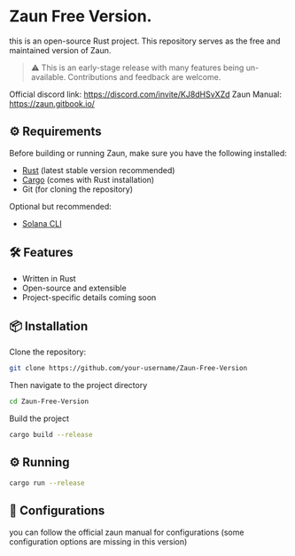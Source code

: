 # Zaun Free Version.

this is an open-source Rust project. This repository serves as the free and maintained version of Zaun.

> ⚠️ This is an early-stage release with many features being un-available. Contributions and feedback are welcome.

Official discord link: https://discord.com/invite/KJ8dHSvXZd
Zaun Manual: https://zaun.gitbook.io/



## ⚙️ Requirements

Before building or running Zaun, make sure you have the following installed:

- [Rust](https://www.rust-lang.org/tools/install) (latest stable version recommended)
- [Cargo](https://doc.rust-lang.org/cargo/) (comes with Rust installation)
- Git (for cloning the repository)

Optional but recommended:

- [Solana CLI](https://docs.solana.com/cli/install-solana-cli-tools)


## 🛠 Features

- Written in Rust
- Open-source and extensible
- Project-specific details coming soon

## 📦 Installation

Clone the repository:

```bash
git clone https://github.com/your-username/Zaun-Free-Version
```
Then navigate to the project directory
```bash
cd Zaun-Free-Version
```
Build the project
```bash
cargo build --release
```


## ⚙️ Running
```bash
cargo run --release
```

## 🔧 Configurations
you can follow the official zaun manual for configurations (some configuration options are missing in this version)